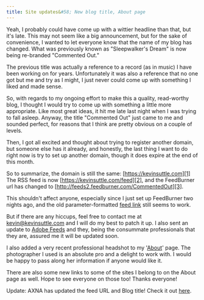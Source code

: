 ```yaml
---
title: Site updates&#58; New blog title, About page
---
```


Yeah, I probably could have come up with a wittier headline than that, but it's late. This may not seem like a big announcement, but for the sake of convenience, I wanted to let everyone know that the name of my blog has changed. What was previously known as "Sleepwalker's Dream" is now being re-branded "Commented Out."

The previous title was actually a reference to a record (as in music) I have been working on for years. Unfortunately it was also a reference that no one got but me and try as I might, I just never could come up with something I liked and made sense.

So, with regards to my ongoing effort to make this a quality, read-worthy blog, I thought I would try to come up with something a little more appropriate. Like most great ideas, it hit me late last night when I was trying to fall asleep. Anyway, the title "Commented Out" just came to me and sounded perfect, for reasons that I think are pretty obvious on a couple of levels.

Then, I got all excited and thought about trying to register another domain, but someone else has it already, and honestly, the last thing I want to do right now is try to set up another domain, though it does expire at the end of this month.

So to summarize, the domain is still the same: [https://kevinsuttle.com][1] The RSS feed is now [https://kevinsuttle.com/feed][2], and the FeedBurner url has changed to [http://feeds2.feedburner.com/CommentedOut][3].

This shouldn't affect anyone, especially since I just set up FeedBurner two nights ago, and the old parameter-formatted [feed link][4] still seems to work.

But if there are any hiccups, feel free to contact me at [kevin@kevinsuttle.com][5] and I will do my best to patch it up. I also sent an update to [Adobe Feeds][6] and they, being the consummate professionals that they are, assured me it will be updated soon.

I also added a very recent professional headshot to my '[About][7]' page. The photographer I used is an absolute pro and a delight to work with. I would be happy to pass along her information if anyone would like it.

There are also some new links to some of the sites I belong to on the About page as well. Hope to see everyone on those too! Thanks everyone!

Update: AXNA has updated the feed URL and Blog title! Check it out [here][8].

[1]: http://# (You're already here)
[2]: https://kevinsuttle.com/feed (RSS Feed - KevinSuttle.com)
[3]: http://feeds2.feedburner.com/CommentedOut (FeedBurner - Commented Out)
[4]: https://kevinsuttle.com/?feed=rss2 (Old RSS Feed to KevinSuttle.com)
[5]: mailto:kevin@kevinsuttle.com?subject=Kevin%20your%20site%20is%20AWESOME (Send me your mail!)
[6]: http://feeds.adobe.com (Adobe XML News Aggregator)
[7]: https://kevinsuttle.com/about (Kevin Suttle - About)
[8]: http://feeds.adobe.com/index.cfm?query=byFeed&feedId=8610&feedName=Commented%20Out (Commnented Out on AXNA)
